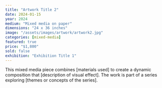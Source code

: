 ```yaml
---
title: "Artwork Title 2"
date: 2024-01-15
year: 2024
medium: "Mixed media on paper"
dimensions: "24 x 36 inches"
image: "/assets/images/artwork/artwork2.jpg"
categories: [mixed-media]
featured: true
price: "$1,800"
sold: false
exhibition: "Exhibition Title 1"
---
```


This mixed media piece combines [materials used] to create a dynamic composition that [description of visual effect]. The work is part of a series exploring [themes or concepts of the series].
